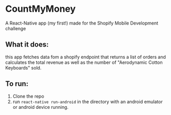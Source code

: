 # CountMyMoney
A React-Native app (my first!) made for the Shopify Mobile Development challenge

## What it does:
this app fetches data fom a shopify endpoint that returns a list of orders and calculates the total revenue as well as the number of "Aerodynamic Cotton Keyboards" sold.

## To run:
1. Clone the repo
2. run ```react-native run-android``` in the directory with an android emulator or android device running.
